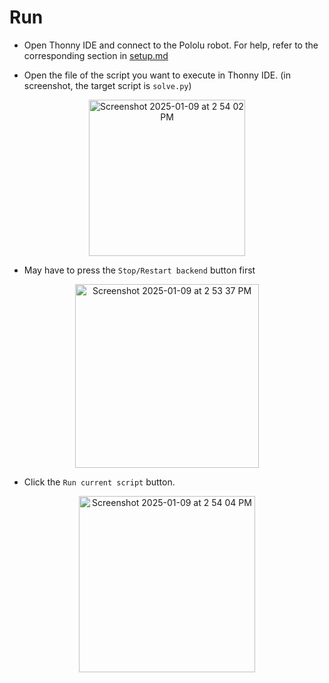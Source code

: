 # Run

- Open Thonny IDE and connect to the Pololu robot. For help, refer to the corresponding section in [setup.md](setup.md)

- Open the file of the script you want to execute in Thonny IDE. (in screenshot, the target script is ```solve.py```)

<p align="center">
  <img width="250" alt="Screenshot 2025-01-09 at 2 54 02 PM" src="https://github.com/user-attachments/assets/54db8caf-ea89-4a01-801f-ff3fb475d66c" />
</p>

- May have to press the ```Stop/Restart backend``` button first

<p align="center">
  <img width="294" alt="Screenshot 2025-01-09 at 2 53 37 PM" src="https://github.com/user-attachments/assets/3d7c5eb1-6783-4cac-bfe0-82bfe0a8bc1b" />
</p>

- Click the ```Run current script``` button.
<p align="center">
  <img width="282" alt="Screenshot 2025-01-09 at 2 54 04 PM" src="https://github.com/user-attachments/assets/0530d64c-4f4f-4647-8204-1b8f44252e74" />
</p>
